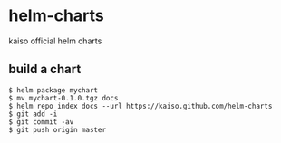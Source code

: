 # helm-charts
kaiso official helm charts

## build a chart
```$ helm create mychart
$ helm package mychart
$ mv mychart-0.1.0.tgz docs
$ helm repo index docs --url https://kaiso.github.com/helm-charts
$ git add -i
$ git commit -av
$ git push origin master
```
